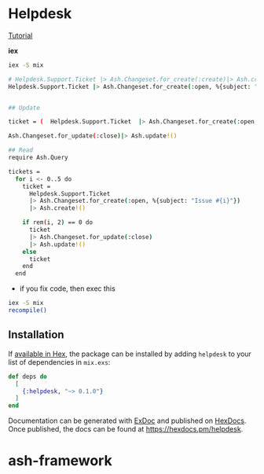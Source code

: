 # Helpdesk
[Tutorial](https://hexdocs.pm/ash/get-started.html)

**iex**
```bash
iex -S mix

# Helpdesk.Support.Ticket |> Ash.Changeset.for_create(:create)|> Ash.create!()
Helpdesk.Support.Ticket |> Ash.Changeset.for_create(:open, %{subject: "My mouse won't click!"}) |> Ash.create!()


## Update

ticket = (  Helpdesk.Support.Ticket  |> Ash.Changeset.for_create(:open, %{subject: "My mouse won't click!"})  |> Ash.create!())

Ash.Changeset.for_update(:close)|> Ash.update!()

## Read
require Ash.Query

tickets =
  for i <- 0..5 do
    ticket =
      Helpdesk.Support.Ticket
      |> Ash.Changeset.for_create(:open, %{subject: "Issue #{i}"})
      |> Ash.create!()

    if rem(i, 2) == 0 do
      ticket
      |> Ash.Changeset.for_update(:close)
      |> Ash.update!()
    else
      ticket
    end
  end
```




- if you fix code, then exec this
```bash
iex -S mix
recompile()
```

## Installation

If [available in Hex](https://hex.pm/docs/publish), the package can be installed
by adding `helpdesk` to your list of dependencies in `mix.exs`:

```elixir
def deps do
  [
    {:helpdesk, "~> 0.1.0"}
  ]
end
```

Documentation can be generated with [ExDoc](https://github.com/elixir-lang/ex_doc)
and published on [HexDocs](https://hexdocs.pm). Once published, the docs can
be found at <https://hexdocs.pm/helpdesk>.

# ash-framework
